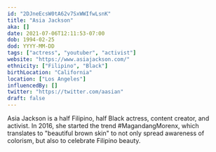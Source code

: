 ```yaml
---
id: "2DJneEcsW0tA62v7SxWWIfwLsnK"
title: "Asia Jackson"
aka: []
date: 2021-07-06T12:11:53-07:00
dob: 1994-02-25
dod: YYYY-MM-DD
tags: ["actress", "youtuber", "activist"]
website: "https://www.asiajackson.com/"
ethnicity: ["Filipino", "Black"]
birthLocation: "California"
location: ["Los Angeles"]
influencedBy: []
twitter: "https://twitter.com/aasian"
draft: false
---
```


Asia Jackson is a half Filipino, half Black actress, content creator, and
activist. In 2016, she started the trend #MagandangMorenx, which translates to
"beautiful brown skin" to not only spread awareness of colorism, but also to
celebrate Filipino beauty.
